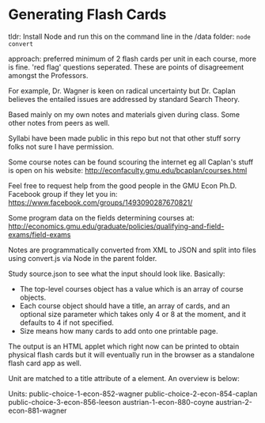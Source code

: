 # Generating Flash Cards

tldr: Install Node and run this on the command line in the /data folder: `node convert`

approach: preferred minimum of 2 flash cards per unit in each course, more is fine.
'red flag' questions seperated. These are points of disagreement amongst the Professors.

For example, Dr. Wagner is keen on radical uncertainty but Dr. Caplan believes the entailed issues are addressed by standard Search Theory.

Based mainly on my own notes and materials given during class. Some other notes from peers as well.

Syllabi have been made public in this repo but not that other stuff sorry folks not sure I have permission.

Some course notes can be found scouring the internet eg all Caplan's stuff is open on his website: http://econfaculty.gmu.edu/bcaplan/courses.html

Feel free to request help from the good people in the GMU Econ Ph.D. Facebook group if they let you in: https://www.facebook.com/groups/1493090287670821/

Some program data on the fields determining courses at: http://economics.gmu.edu/graduate/policies/qualifying-and-field-exams/field-exams

Notes are programmatically converted from XML to JSON and split into files using convert.js via Node in the parent folder.

Study source.json to see what the input should look like. Basically:
  - The top-level courses object has a value which is an array of course objects.
  - Each course object should have a title, an array of cards, and an optional size parameter which takes only 4 or 8 at the moment, and it defaults to 4 if not specified.
  - Size means how many cards to add onto one printable page.

The output is an HTML applet which right now can be printed to obtain physical flash cards but it will eventually run in the browser as a standalone flash card app as well.

Unit are matched to a title attribute of a <card /> element. An overview is below:

Units:
public-choice-1-econ-852-wagner
public-choice-2-econ-854-caplan
public-choice-3-econ-856-leeson
austrian-1-econ-880-coyne
austrian-2-econ-881-wagner
